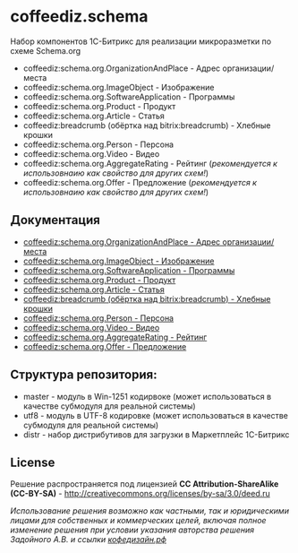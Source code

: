 # coffeediz.schema
Набор компонентов 1С-Битрикс для реализации микроразметки по схеме Schema.org


* coffeediz:schema.org.OrganizationAndPlace - Адрес организации/места
* coffeediz:schema.org.ImageObject - Изображение
* coffeediz:schema.org.SoftwareApplication - Программы
* coffeediz:schema.org.Product - Продукт
* coffeediz:schema.org.Article - Статья
* coffeediz:breadcrumb (обёртка над bitrix:breadcrumb) - Хлебные крошки
* coffeediz:schema.org.Person - Персона
* coffeediz:schema.org.Video - Видео
* coffeediz:schema.org.AggregateRating - Рейтинг (*рекомендуется к использовнаию как свойство для других схем!*)
* coffeediz:schema.org.Offer - Предложение (*рекомендуется к использовнаию как свойство для других схем!*)
 
Документация
-------
* [coffeediz:schema.org.OrganizationAndPlace - Адрес организации/места](http://xn--80ahcjeib4ac4d.xn--p1ai/information/about_microcathode_say_a_word_how_to_implement_microcathode_module_coffeediz_schema_on_the_website_u/#OrganizationAndPlace) 
* [coffeediz:schema.org.ImageObject - Изображение](http://xn--80ahcjeib4ac4d.xn--p1ai/information/microdesmidae_module_coffeediz_schema_for_1c_bitrix_part_2_rating_images_program/#ImageObject)
* [coffeediz:schema.org.SoftwareApplication - Программы](http://xn--80ahcjeib4ac4d.xn--p1ai/information/microdesmidae_module_coffeediz_schema_for_1c_bitrix_part_2_rating_images_program/#SoftwareApplication)
* [coffeediz:schema.org.Product - Продукт](http://xn--80ahcjeib4ac4d.xn--p1ai/information/microdesmidae_module_coffeediz_schema_for_1c_bitrix_part_3_proposals_and_product/#Product)
* [coffeediz:schema.org.Article - Статья](http://xn--80ahcjeib4ac4d.xn--p1ai/information/microdesmidae_module_coffeediz_schema_for_1c_bitrix_part_4_persons_and_articles/#Article)
* [coffeediz:breadcrumb (обёртка над bitrix:breadcrumb) - Хлебные крошки](http://xn--80ahcjeib4ac4d.xn--p1ai/information/about_microcathode_say_a_word_how_to_implement_microcathode_module_coffeediz_schema_on_the_website_u/#breadcrumb) 
* [coffeediz:schema.org.Person - Персона](http://xn--80ahcjeib4ac4d.xn--p1ai/information/microdesmidae_module_coffeediz_schema_for_1c_bitrix_part_4_persons_and_articles/#Person)
* [coffeediz:schema.org.Video - Видео](http://xn--80ahcjeib4ac4d.xn--p1ai/information/microdesmidae_module_coffeediz_schema_for_1c_bitrix_part_5_video/)
* [coffeediz:schema.org.AggregateRating - Рейтинг](http://xn--80ahcjeib4ac4d.xn--p1ai/information/microdesmidae_module_coffeediz_schema_for_1c_bitrix_part_2_rating_images_program/#AggregateRating)
* [coffeediz:schema.org.Offer - Предложение](http://xn--80ahcjeib4ac4d.xn--p1ai/information/microdesmidae_module_coffeediz_schema_for_1c_bitrix_part_3_proposals_and_product/#Offer)




Структура репозитория:
-------
* master - модуль в Win-1251 кодирвоке (может использоваться в качестве субмодуля для реальной системы)
* utf8 - модуль в UTF-8 кодировке  (может использоваться в качестве субмодуля для реальной системы)
* distr - набор дистрибутивов для загрузки в Маркетплейс 1С-Битрикс



License
-------
Решение распространяется под лицензией **CC Attribution-ShareAlike (CC-BY-SA)** - http://creativecommons.org/licenses/by-sa/3.0/deed.ru

*Использование решения возможно как частными, так и юридическими лицами для собственных и коммерческих целей, включая полное изменение решения при условии указания авторства решения Задойного А.В. и ссылки [кофедизайн.рф](http://xn--80ahcjeib4ac4d.xn--p1ai/)*
